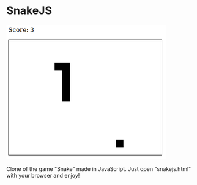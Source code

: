 SnakeJS
=

![SnakeJS Screenshot](img/snakejs.png "SnakeJS")

Clone of the game "Snake" made in JavaScript. Just open "snakejs.html" with your browser and enjoy!
